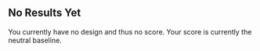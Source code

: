 ## No Results Yet

You currently have no design and thus no score. Your score is currently the neutral baseline. 
